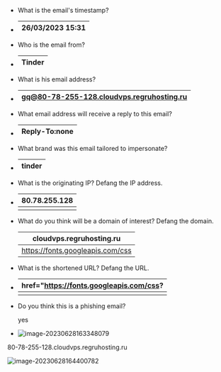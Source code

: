 - What is the email's timestamp? 

- | 26/03/2023 15:31 |
  | ---------------- |

  

- Who is the email from?

- | Tinder |
  | ------ |

  

- What is his email address?

- | gq@80-78-255-128.cloudvps.regruhosting.ru |
  | ----------------------------------------- |

  

- What email address will receive a reply to this email?

- | Reply-To:none |
  | ------------- |

  

- What brand was this email tailored to impersonate?

- | tinder |
  | ------ |

  

- What is the originating IP? Defang the IP address.

- | 80.78.255.128 |
  | ------------- |
  |               |

- What do you think will be a domain of interest? Defang the domain.

  | cloudvps.regruhosting.ru         |
  | -------------------------------- |
  | https://fonts.googleapis.com/css |

  

- What is the shortened URL? Defang the URL.

- | href="https://fonts.googleapis.com/css? |
  | --------------------------------------- |
  |                                         |

  

- Do you think this is a phishing email?

  yes

  

- ![image-20230628163348079](C:\Users\nimes\AppData\Roaming\Typora\typora-user-images\image-20230628163348079.png)



80-78-255-128.cloudvps.regruhosting.ru

![image-20230628164400782](C:\Users\nimes\AppData\Roaming\Typora\typora-user-images\image-20230628164400782.png)